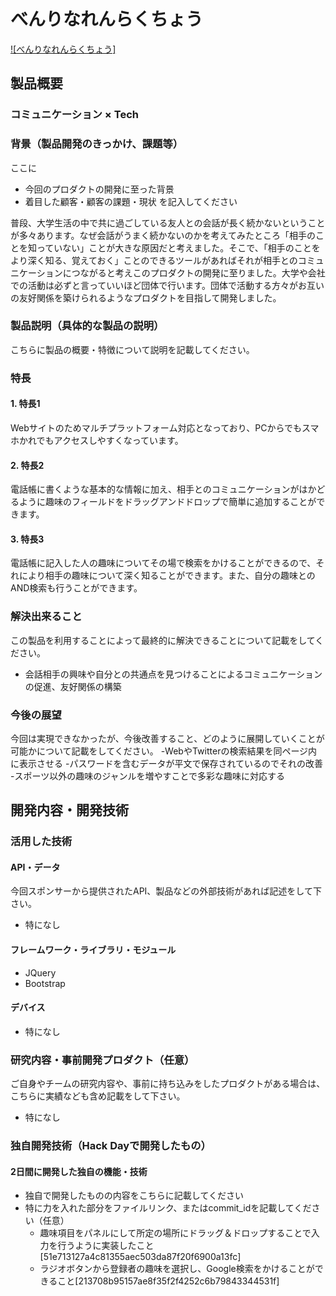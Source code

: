 
# べんりなれんらくちょう

[![べんりなれんらくちょう]](https://youtu.be/aRjnUM7GF6A)

## 製品概要
### コミュニケーション × Tech

### 背景（製品開発のきっかけ、課題等）
ここに
- 今回のプロダクトの開発に至った背景
- 着目した顧客・顧客の課題・現状
を記入してください

普段、大学生活の中で共に過ごしている友人との会話が長く続かないということが多々あります。なぜ会話がうまく続かないのかを考えてみたところ「相手のことを知っていない」ことが大きな原因だと考えました。そこで、「相手のことをより深く知る、覚えておく」ことのできるツールがあればそれが相手とのコミュニケーションにつながると考えこのプロダクトの開発に至りました。大学や会社での活動は必ずと言っていいほど団体で行います。団体で活動する方々がお互いの友好関係を築けられるようなプロダクトを目指して開発しました。

### 製品説明（具体的な製品の説明）
こちらに製品の概要・特徴について説明を記載してください。

### 特長

#### 1. 特長1
Webサイトのためマルチプラットフォーム対応となっており、PCからでもスマホかれでもアクセスしやすくなっています。

#### 2. 特長2
電話帳に書くような基本的な情報に加え、相手とのコミュニケーションがはかどるように趣味のフィールドをドラッグアンドドロップで簡単に追加することができます。

#### 3. 特長3
電話帳に記入した人の趣味についてその場で検索をかけることができるので、それにより相手の趣味について深く知ることができます。また、自分の趣味とのAND検索も行うことができます。

### 解決出来ること
この製品を利用することによって最終的に解決できることについて記載をしてください。

- 会話相手の興味や自分との共通点を見つけることによるコミュニケーションの促進、友好関係の構築

### 今後の展望
今回は実現できなかったが、今後改善すること、どのように展開していくことが可能かについて記載をしてください。
-WebやTwitterの検索結果を同ページ内に表示させる
-パスワードを含むデータが平文で保存されているのでそれの改善
-スポーツ以外の趣味のジャンルを増やすことで多彩な趣味に対応する

## 開発内容・開発技術
### 活用した技術
#### API・データ
今回スポンサーから提供されたAPI、製品などの外部技術があれば記述をして下さい。
* 特になし

#### フレームワーク・ライブラリ・モジュール
* JQuery
* Bootstrap

#### デバイス
* 特になし

### 研究内容・事前開発プロダクト（任意）
ご自身やチームの研究内容や、事前に持ち込みをしたプロダクトがある場合は、こちらに実績なども含め記載をして下さい。
*  特になし

### 独自開発技術（Hack Dayで開発したもの）
#### 2日間に開発した独自の機能・技術
* 独自で開発したものの内容をこちらに記載してください
* 特に力を入れた部分をファイルリンク、またはcommit_idを記載してください（任意）
  * 趣味項目をパネルにして所定の場所にドラッグ＆ドロップすることで入力を行うように実装したこと[51e713127a4c81355aec503da87f20f6900a13fc]
  * ラジオボタンから登録者の趣味を選択し、Google検索をかけることができること[213708b95157ae8f35f2f4252c6b79843344531f]